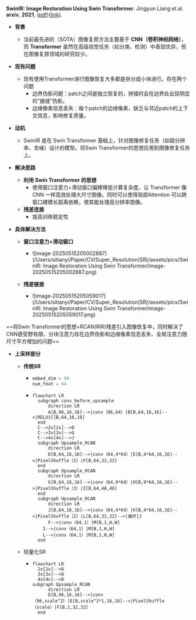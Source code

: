 **SwinIR: Image Restoration Using Swin Transformer**. Jingyun Liang et.al. **arxiv**, **2021**, ([pdf](assets/pdfs/SwinIR:_Image_Restoration_Using_Swin_Transformer.pdf))([link](http://arxiv.org/abs/2108.10257v1)).

- **背景**
  - 当前最先进的（SOTA）图像复原方法主要基于 **CNN（卷积神经网络）**，而 **Transformer** 虽然在高级视觉任务（如分类、检测）中表现优异，但在图像复原领域的研究较少。
- **现有问题**
  
  - 现有使用Transformer进行图像恢复大多都是拆分成小块进行。存在两个问题
    - 边界伪影问题：patch之间是独立恢复的，拼接时会在边界处出现明显的“接缝”伪影。
    - 边缘像素信息丢失：每个patch的边缘像素，缺乏与邻近patch的上下文信息，影响修复质量。
- **动机**
  - SwinIR 是在 Swin Transformer 基础上，针对图像修复任务（如超分辨率、去噪）设计的模型。将Swin Transformer的思想应用到图像修复任务上。
- **解决思路**
  
  - **利用 Swin Transformer 的思想**
    - 使用窗口注意力+滑动窗口偏移降低计算复杂度，让 Transformer 像 CNN 一样高效处理大尺寸图像。同时可以使得局部Attention 可以跨窗口建模长距离依赖，使其能处理高分辨率图像。
  - **残差连接**
    - 提高训练稳定性
- **具体解决方法**

  - **窗口注意力+滑动窗口**
    - ![image-20250515205002887](/Users/sitianyi/Paper/CV/Super_Resolution(SR)/assets/pics/SwinIR: Image Restoration Using Swin Transformer/image-20250515205002887.png)

  - **残差链接**
    - ![image-20250515205059017](/Users/sitianyi/Paper/CV/Super_Resolution(SR)/assets/pics/SwinIR: Image Restoration Using Swin Transformer/image-20250515205059017.png)

==将Swin Transformer的思想+RCAN(RIR)残差引入图像恢复中，同时解决了CNN感受野有限、分块注意力存在边界伪影和边缘像素信息丢失、全局注意力随尺寸平方增加的问题==



- **上采样部分**

  - **传统SR**

    - ```python
      embed_dim = 96
      num_feat = 64
      ```
      
    - ```mermaid
      flowchart LR
      	subgraph conv_before_upsample
      		direction LR
      		A[B,96,16,16]-->|conv（96,64）|B[B,64,16,16]-->|RELU|C[B,64,16,16]
      	end
      	C-->2x[2x]-->D
      	C-->3x[3x]-->G
      	C-->4x[4x]-->J
      	subgraph Upsample_RCAN
      		direction LR
      		D[B,64,16,16]-->|conv（64,4*64）|E[B,4*64,16,16]-->|PixelShuffle（2）|F[B,64,32,32]
      	end
      	subgraph Upsample_RCAN
      		direction LR
      		G[B,64,16,16]-->|conv（64,9*64）|H[B,9*64,16,16]-->|PixelShuffle（3）|I[B,64,48,48]
      	end
      	subgraph Upsample_RCAN
      		direction LR
      		J[B,64,16,16]-->|conv（64,4*64）|K[B,4*64,16,16]-->|PixelShuffle（2）|L[B,64,32,32]-->|循环|J
      		F-->|conv（64,1）|M[B,1,H,W]
          I-->|conv（64,1）|M[B,1,H,W]
          L-->|conv（64,1）|M[B,1,H,W]
      	end
      
      ```
    
  - 轻量化SR
  
    - ```mermaid
      flowchart LR
      	2x[2x]-->D
      	3x[3x]-->D
      	4x[4x]-->D
      subgraph Upsample_RCAN
      		direction LR
      		D[B,96,16,16]-->|conv（96,scale^2）|E[B,scale^2*1,16,16]-->|PixelShuffle（scale）|F[B,1,32,32]
      	end
      ```
  



